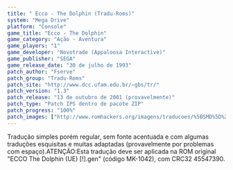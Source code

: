 ```yaml
---
title: " Ecco - The Dolphin (Tradu-Roms)"
system: "Mega Drive"
platform: "Console"
game_title: "Ecco - The Dolphin"
game_category: "Ação - Aventura"
game_players: "1"
game_developer: "Novotrade (Appaloosa Interactive)"
game_publisher: "SEGA"
game_release_date: "30 de julho de 1993"
patch_author: "Fserve"
patch_group: "Tradu-Roms"
patch_site: "http://www.dcc.ufam.edu.br/~gbs/tr/"
patch_version: "1.3"
patch_release: "13 de outubro de 2001 (provavelmente)"
patch_type: "Patch IPS dentro de pacote ZIP"
patch_progress: "100%"
patch_images: ["http://www.romhackers.org/imagens/traducoes/%5BSMD%5D%20Ecco%20-%20The%20Dolphin%20-%20Tradu-Roms%20-%201.png","http://www.romhackers.org/imagens/traducoes/%5BSMD%5D%20Ecco%20-%20The%20Dolphin%20-%20Tradu-Roms%20-%202.png","http://www.romhackers.org/imagens/traducoes/%5BSMD%5D%20Ecco%20-%20The%20Dolphin%20-%20Tradu-Roms%20-%203.png"]
---
```

Tradução simples porém regular, sem fonte acentuada e com algumas traduções esquisitas e muitas adaptadas (provavelmente por problemas com espaço).ATENÇÃO:Esta tradução deve ser aplicada na ROM original "ECCO The Dolphin (UE) [!].gen" (código MK-1042), com CRC32 45547390.